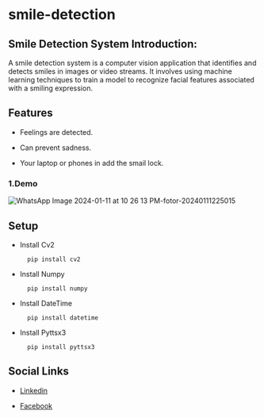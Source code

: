# smile-detection

## Smile Detection System Introduction:
A smile detection system is a computer vision application that identifies and detects smiles in images or video streams. It involves using machine learning techniques to train a model to recognize facial features associated with a smiling expression.

## Features

- Feelings are detected.

- Can prevent sadness.

- Your laptop or phones in add the smail lock.

### 1.Demo

![WhatsApp Image 2024-01-11 at 10 26 13 PM-fotor-20240111225015](https://github.com/nithushanmoham/smile-detection/assets/106969157/be75bff9-de74-4a94-adb1-e07001c460e6)

## Setup

- Install Cv2

  ```
    pip install cv2
  ```

- Install Numpy 

  ```
    pip install numpy
  ```
- Install DateTime

  ```
    pip install datetime
  ```
- Install Pyttsx3

  ```
    pip install pyttsx3
  ```
## Social Links

- [Linkedin](https://www.linkedin.com/in/nithushanmohan/)

- [Facebook](https://www.facebook.com/profile.php?id=100077725721945)
